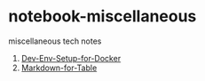 # notebook-miscellaneous
miscellaneous tech notes

1. [Dev-Env-Setup-for-Docker](https://github.com/longchengong/notebook-miscellaneous/blob/master/dev-setup-docker.md)
2. [Markdown-for-Table](https://github.com/longchengong/notebook-miscellaneous/blob/master/md-table.md)
